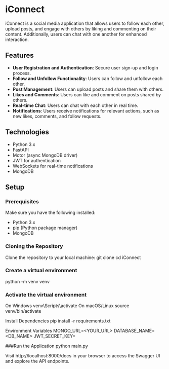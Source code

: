 # iConnect

iConnect is a social media application that allows users to follow each other, upload posts, and engage with others by liking and commenting on their content. Additionally, users can chat with one another for enhanced interaction.

## Features

- **User Registration and Authentication**: Secure user sign-up and login process.
- **Follow and Unfollow Functionality**: Users can follow and unfollow each other.
- **Post Management**: Users can upload posts and share them with others.
- **Likes and Comments**: Users can like and comment on posts shared by others.
- **Real-time Chat**: Users can chat with each other in real time.
- **Notifications**: Users receive notifications for relevant actions, such as new likes, comments, and follow requests.

## Technologies

- Python 3.x
- FastAPI
- Motor (async MongoDB driver)
- JWT for authentication
- WebSockets for real-time notifications
- MongoDB

## Setup

### Prerequisites

Make sure you have the following installed:

- Python 3.x
- pip (Python package manager)
- MongoDB

### Cloning the Repository

Clone the repository to your local machine:
git clone <repo-url>
cd iConnect

### Create a virtual environment
python -m venv venv

### Activate the virtual environment
On Windows
venv\Scripts\activate
On macOS/Linux
source venv/bin/activate

Install Dependencies
pip install -r requirements.txt

Environment Variables
MONGO_URL=<YOUR_URL>
DATABASE_NAME=<DB_NAME>
JWT_SECRET_KEY=<KEY>

###Run the Application
python main.py

Visit http://localhost:8000/docs in your browser to access the Swagger UI and explore the API endpoints.
